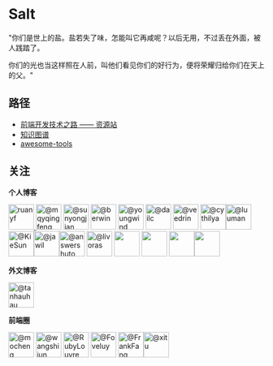 # Salt

"你们是世上的盐。盐若失了味，怎能叫它再咸呢？以后无用，不过丢在外面，被人践踏了。

你们的光也当这样照在人前，叫他们看见你们的好行为，便将荣耀归给你们在天上的父。"

## 路径

- [前端开发技术之路 —— 资源站](https://github.com/yanyue404/blog/issues/100)
- [知识图谱](https://github.com/yanyue404/blog/issues/85)
- [awesome-tools](https://github.com/yanyue404/awesome-tools)

## 关注

**个人博客**

[<img class="avatar ghh-user-x tooltipstered" height="50" width="50" alt="ruanyf" src="https://avatars1.githubusercontent.com/u/905434?s=88&v=4" style="box-shadow: transparent 0px 0px;"> ](http://www.ruanyifeng.com/blog/archives.html) [<img class="avatar ghh-user-x tooltipstered" height="50" width="50" alt="@mqyqingfeng" src="https://avatars1.githubusercontent.com/u/11458263?s=88&amp;v=4" style="box-shadow: transparent 0px 0px;">](https://github.com/mqyqingfeng/Blog)
[<img class="avatar ghh-user-x tooltipstered" height="50" width="50" alt="@sunyongjian" src="https://avatars0.githubusercontent.com/u/18378034?s=88&amp;v=4" style="box-shadow: transparent 0px 0px;">](https://github.com/sunyongjian/blog) [<img class="avatar ghh-user-x tooltipstered" height="50" width="50" alt="@berwin" src="https://avatars2.githubusercontent.com/u/3739368?s=88&amp;v=4" style="box-shadow: transparent 0px 0px;">](https://github.com/berwin/Blog)
[<img class="avatar ghh-user-x tooltipstered" height="50" width="50" alt="@youngwind" src="https://avatars3.githubusercontent.com/u/8401872?s=88&amp;v=4" style="box-shadow: transparent 0px 0px;">](https://github.com/youngwind/blog)
[<img class="avatar ghh-user-x tooltipstered" height="50" width="50" alt="@dailc" src="https://avatars0.githubusercontent.com/u/6134890?s=88&amp;v=4" style="box-shadow: transparent 0px 0px;">](https://dailc.github.io/blog/archive.html) [<img class="avatar ghh-user-x tooltipstered" height="50" width="50" alt="@veedrin" src="https://avatars2.githubusercontent.com/u/30197905?s=88&amp;v=4" style="box-shadow: transparent 0px 0px;">](https://matiji.cn/)
[<img class="avatar ghh-user-x tooltipstered" height="50" width="50" alt="@cythilya" src="https://avatars0.githubusercontent.com/u/3736018?s=88&amp;v=4" style="box-shadow: transparent 0px 0px;">](https://cythilya.github.io/archieve/)[<img class="avatar ghh-user-x tooltipstered" height="50" width="50" alt="@luuman" src="https://avatars2.githubusercontent.com/u/10662852?s=88&amp;v=4" style="box-shadow: transparent 0px 0px;">](https://blog.luuman.club/archives/)
[<img class="avatar ghh-user-x tooltipstered" height="50" width="50" alt="@KieSun" src="https://avatars2.githubusercontent.com/u/11811888?s=88&amp;v=4" style="box-shadow: transparent 0px 0px;">](https://github.com/KieSun/Dream)[<img class="avatar ghh-user-x tooltipstered" height="50" width="50" alt="@jawil" src="https://avatars1.githubusercontent.com/u/16515708?s=88&amp;v=4" style="box-shadow: transparent 0px 0px;">](https://github.com/jawil/blog)[<img class="avatar ghh-user-x tooltipstered" height="50" width="50" alt="@answershuto" src="https://avatars2.githubusercontent.com/u/17812136?s=88&amp;v=4" style="box-shadow: transparent 0px 0px;">](https://github.com/answershuto/Blog/) [<img class="avatar" height="50" width="50" alt="@livoras" src="https://avatars0.githubusercontent.com/u/6436132?s=88&amp;v=4">](https://github.com/livoras/blog) [<img alt="" width="50" height="50" class="avatar width-full height-full rounded-2" src="https://avatars2.githubusercontent.com/u/12526493?s=460&amp;v=4">](https://github.com/brickspert/blog) [<img alt="" width="50" height="50" class="avatar width-full height-full avatar-before-user-status" src="https://avatars2.githubusercontent.com/u/13267437?s=460&amp;v=4">](https://github.com/hujiulong/blog) [<img alt="" width="50" height="50" class="avatar width-full height-full rounded-2" src="https://avatars1.githubusercontent.com/u/28055600?s=460&amp;v=4">](https://github.com/fengshi123/blog)[<img alt="" width="50" height="50" class="avatar width-full height-full rounded-2" src="https://avatars2.githubusercontent.com/u/52817889?s=460&amp;v=4">](https://github.com/koala-coding/goodBlog)

**外文博客**

[<img class="avatar ghh-user-x tooltipstered" height="50" width="50" alt="@tanhauhau" src="https://avatars2.githubusercontent.com/u/2338632?s=88&amp;v=4" style="box-shadow: transparent 0px 0px;">](https://lihautan.com/blogs/)

**前端圈**

[<img class="avatar ghh-user-x tooltipstered" height="50" width="50" alt="@mocheng" src="https://avatars3.githubusercontent.com/u/239291?s=88&amp;v=4" style="box-shadow: transparent 0px 0px;">](https://github.com/mocheng)
[<img class="avatar ghh-user-x tooltipstered" height="50" width="50" alt="@wangshijun" src="https://avatars1.githubusercontent.com/u/719985?s=88&amp;v=4" style="box-shadow: transparent 0px 0px;">](https://github.com/wangshijun)
[<img class="avatar ghh-user-x tooltipstered" height="50" width="50" alt="@RubyLouvre" src="https://avatars2.githubusercontent.com/u/190846?s=88&amp;v=4" style="box-shadow: transparent 0px 0px;">](https://github.com/RubyLouvre)
[<img class="avatar ghh-user-x tooltipstered" height="50" width="50" alt="@Foveluy" src="https://avatars1.githubusercontent.com/u/16814336?s=88&amp;v=4" style="box-shadow: transparent 0px 0px;">](https://github.com/Foveluy)
[<img class="avatar ghh-user-x tooltipstered" height="50" width="50" alt="@FrankFang" src="https://avatars1.githubusercontent.com/u/839559?s=88&amp;v=4" style="box-shadow: transparent 0px 0px;">](https://github.com/FrankFang)[<img itemprop="image" class="TableObject-item avatar flex-shrink-0" src="https://avatars3.githubusercontent.com/u/10482599?s=200&amp;v=4" width="50" height="50" alt="@xitu">](https://github.com/xitu/gold-miner)
